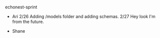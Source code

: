 echonest-sprint

* Ari
2/26 Adding /models folder and adding schemas.
2/27 Hey look I'm from the future.


* Shane